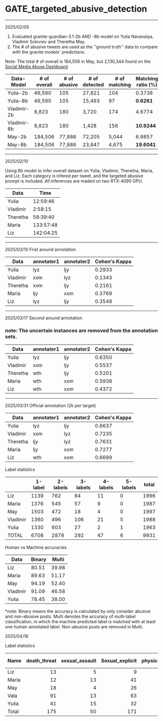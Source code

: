 # GATE_targeted_abusive_detection

--------
2025/02/05

1. Evaluated granite-guardian-3.1-2b AND -8b model on Yulia Navanalya, Vladimir Soloviev and Theretha May.
2. The # of abusive tweets are used as the ''ground truth'' data to compare with the granite models' predictions.

Note: The total # of overall is 184,506 in May, but 2,130,344 found on the [Social Media Abuse Dashboard](https://demos.gate.ac.uk/fcdo/platforms/theresa_may/)

| Data-Model     | # of overall | # of abusive  | # of detected  |  # of matching  |  Matching ratio (%)  |
| -----------    | -----------  | ----------- | ----------- | ----------- | ----------- |
| Yulia-2b       |    46,590    |   105       |   27,821    |      104    |    0.3738   |
| Yulia-8b       |    46,590    |   105       |   15,493    |      97     |  **0.6261** |
| Vladimir-2b    |     8,823    |   180       |   3,720     |    174      |    4.6774   |
| Vladimir-8b    |     8,823    |   180       |   1,428     |    156      | **10.9244** |
| May-2b         |    184,506   |  77,886     |   72,205    |    5,044    |   6.9857    |
| May-8b         |    184,506   |  77,886     |   23,847    |    4,675    | **19.6041** |

--------
2025/02/10

Using 8b model to infer overall dataset on Yulia, Vladimir, Theretha, Maria, and Liz. Each category is infered per tweet, and the targeted abusive prompt is included. All inferences are maded on two RTX-4090 GPU.

| Data    |  Time   |
| -----------    | -----------  |
| Yulia |  12:59:46 |
| Vladimir | 2:58:15 |
| Theretha| 58:39:40 |
| Maria | 133:57:48 |
| Liz   | 142:04:25 |

--------
2025/03/10
Frist around annotation

| Data    |  annotater1   | annotater2 | Cohen's Kappa |
| -----------    | -----------  |  -----------    | -----------  |
| Yulia | lyz | ljy | 0.2933 |
| Vladimir | xxm | lyz | 0.1343 |
| Theretha| xxm | ljy | 0.2161 |
| Maria | ljy | xxm | 0.3769 |
| Liz   | lyz | ljy | 0.3548 |

--------
2025/03/17
Second around annotation
### note: The uncertain instances are removed from the annotation sets.
| Data    |  annotater1   | annotater2 | Cohen's Kappa |
| -----------    | -----------  |  -----------    | -----------  |
| Yulia | lyz | ljy | 0.6350 |
| Vladimir | xxm | ljy | 0.5537 |
| Theretha| wth | ljy | 0.5201 |
| Maria | wth | xxm | 0.5938 |
| Liz   | wth | xxm | 0.4372 |

--------
2025/03/31
Official annotation (2k per target)

| Data    |  annotater1   | annotater2 | Cohen's Kappa |
| -----------    | -----------  |  -----------    | -----------  |
| Yulia | lyz | ljy | 0.6637 |
| Vladimir | xxm | lyz | 0.7235 |
| Theretha| ljy | lyz | 0.7631 |
| Maria | ljy | xxm | 0.7277 |
| Liz   | wth | xxm | 0.6699 |


Label statistics

|     |  1-label   | 2-labels | 3-labels | 4-labels |  5-labels  |  total |
| -----------    | -----------  |  -----------    | -----------  |  -----------  |  -----------  | -----------  |
| Liz |1139	 | 762 | 84	| 11	| 0  | 1996 |  
| Maria | 1376 |	545 |	57 | 9	| 0 | 1987 |
| May |	1503 | 472 | 18 |	4	| 0 |	1997 |
| Vladimir	| 1360 | 496 | 106 | 21 |	5	| 1988 |
| Yulia |	1330 |	603	|27 |	2	| 1	| 1963 |
| TOTAL| 6708	| 2878 | 292 |	47 |	6 |	9931 |

Human vs Machine accuracies

| Data | Binary | Multi |
| -----------    | -----------  |  -----------    |
|Liz |  80.51 |  39.98 |
|Maria | 89.63 | 51.17 |
|May | 94.19 | 52.40 |
|Vladimir | 91.09 | 46.58 |
|Yulia | 78.45 | 38.00 |

*note: Binary means the accuracy is calculated by only consider abusive and non-abusive posts. Multi denotes the accuracy of multi-label classification, in which the machine predicted label is matched with at least one human annotated label. Non-abusive posts are removed in Multi.


2025/04/16

Label statistics

| Name   | death_threat | sexual_assault | Sexual_explicit | physical_harm | radiation_of_threats | attacks_on_credibility | misogynistic | homophobic | religious | political_sectarian | racist | general | non-abusive | no-target | unidentified-targets | Total |
|--------|-------------:|---------------:|----------------:|--------------:|---------------------:|-----------------------:|-------------:|-----------:|----------:|-------------------:|-------:|--------:|------------:|----------:|---------------------:|-------:|
| Liz    | 13           | 5              | 9               | 3             | 1                    | 463                    | 12           | 2          | 4         | 40                 | 29     | 273     | 1125        | 6         | 11                    | 1996         |
| Maria  | 12           | 13             | 41              | 16            | 2                    | 229                    | 13           | 9          | 1         | 0                  | 10     | 387     | 1213        | 8         | 32                   | 1986         |    
| May    | 18           | 4              | 26              | 3             |0                     | 280                    | 29           | 4          | 25        | 47                 | 20     | 403     | 1122        | 0         | 16                   | 1997         |
| Vala   | 91           | 13             | 63              | 22            | 85                   | 41                     | 39           | 15         | 4         | 4                  | 52     | 384     | 1085        | 237       | 43                    | 2178         |
| Yulia  | 41           | 15             | 32              | 6             | 15                   | 181                    | 19           | 2          | 3         | 16                 | 42     | 321     | 1177        | 2         | 91                    | 1963         |
| Total  | 175          | 50             | 171             | 50            | 103                  | 1194                   | 112          | 32         | 37        | 107                | 153    | 1768    | 5722        | 253       | 193                   | 10120        |
